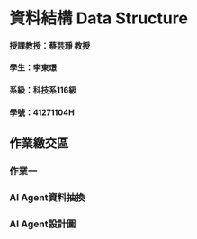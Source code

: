 # 資料結構 Data Structure
#### 授課教授：蔡芸琤 教授
#### 學生：李東璟
#### 系級：科技系116級
#### 學號：41271104H
## 作業繳交區
### 作業一
### AI Agent資料抽換
### AI Agent設計圖
